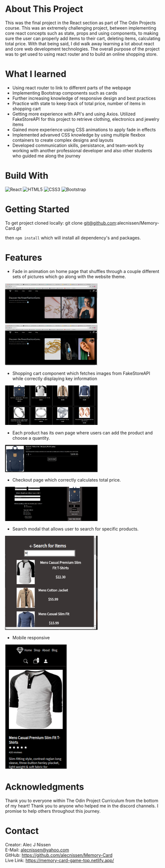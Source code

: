 <h1>About This Project</h1> 
This was the final project in the React section as part of The Odin Projects course. This was an extremely challenging project, between implementing core react concepts such as state, props and using components, to making sure the user can properly add items to their cart, deleting items, calculating total price. With that being said, I did walk away learning a lot about react and core web development technologies. The overall purpose of the project was to get used to using react router and to build an online shopping store.

<br> 

<h1>What I learned</h1>
    <ul>
    <li>Using react router to link to different parts of the webpage</li>
    <li>Implementing Bootstrap components such as cards</li>
    <li>Further increasing knowledge of responsive design and best practices</li>
    <li>Practice with state to keep track of total price, number of items in shopping cart</li>
    <li>Getting more experience with API's and using Axios. Utilized FakeStoreAPI for this project to retrieve clothing, electronics and jewelry items</li>
    <li>Gained more experience using CSS animations to apply fade in effects</li>
    <li>Implemented advanved CSS knowledge by using multiple flexbox containers to create complex designs and layouts</li>
    <li>Developed communication skills, persistance, and team-work by working with another professional developer and also other students who guided me along the journey</li>
    </ul>
 

 <h1>Build With</h1>

 
 ![React](https://img.shields.io/badge/react-%2320232a.svg?style=for-the-badge&logo=react&logoColor=%2361DAFB) 
 ![HTML5](https://img.shields.io/badge/html5-%23E34F26.svg?style=for-the-badge&logo=html5&logoColor=white) 
![CSS3](https://img.shields.io/badge/css3-%231572B6.svg?style=for-the-badge&logo=css3&logoColor=white) 
![Bootstrap](https://img.shields.io/badge/bootstrap-%238511FA.svg?style=for-the-badge&logo=bootstrap&logoColor=white) 


<h1>Getting Started</h1>

To get project cloned locally: git clone git@github.com:alecnissen/Memory-Card.git

then ``` npm install ``` which will install all dependency's and packages.

<h1>Features</h1>

- Fade in animation on home page that shuffles through a couple different sets of pictures which go along with the website theme. 

<div>
<img src="Images/fg-fadein1.png" style="width:300px">
<img src="Images/fg-fadein-2.png" style="width:300px">
<div>

- Shopping cart component which fetches images from FakeStoreAPI while correctly displaying key information

<img src="Images/fg-shopping-component.png" style="width:300px">

- Each product has its own page where users can add the product and choose a quantity. 

<img src="Images/fg-item.png" style="width:300px">

- Checkout page which correctly calculates total price.

<img src="Images/fg-checkout.png" style="width:300px">

- Search modal that allows user to search for specific products. 

<img src="Images/fg-search-modal.png" style="width:300px">

- Mobile responsive 

<img src="Images/fg-mobile.png" style="width:200px">

<div>
<!-- <img src="Images/memory-card-readme-mobile-1.png" style="height: 300px"> 
<img src="Images/memory-card-readme-mobile-2.png" style="height: 300px"> -->
</div>






<h1>Acknowledgments</h1> Thank you to everyone within The Odin Project Curriculum from the bottom of my heart! Thank you to anyone who helped me in the discord channels. I promise to help others throughout this journey. 

<h1>Contact</h1>

Creator: Alec J Nissen 
<br>
E-Mail: alecnissen@yahoo.com
<br>
GitHub: https://github.com/alecnissen/Memory-Card
<br>
Live Link: https://memory-card-game-top.netlify.app/

